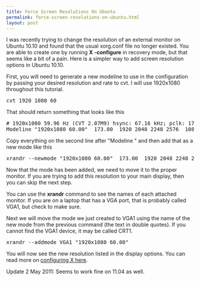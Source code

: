 ```yaml
---
title: Force Screen Resolutions On Ubuntu
permalink: force-screen-resolutions-on-ubuntu.html
layout: post
---
```


I was recently trying to change the resolution of an external monitor on Ubuntu 10.10 and found that the usual xorg.conf file no longer existed. You are able to create one by running **X -configure** in recovery mode, but that seems like a bit of a pain. Here is a simpler way to add screen resolution options in Ubuntu 10.10.

First, you will need to generate a new modeline to use in the configuration by passing your desired resolution and rate to cvt. I will use 1920x1080 throughout this tutorial.


<pre>
cvt 1920 1080 60
</pre>


That should return something that looks like this


<pre>
# 1920x1080 59.96 Hz (CVT 2.07M9) hsync: 67.16 kHz; pclk: 173.00 MHz
Modeline "1920x1080_60.00"  173.00  1920 2048 2248 2576  1080 1083 1088 1120 -hsync +vsync
</pre>


Copy everything on the second line after "Modeline " and then add that as a new mode like this


<pre>
xrandr --newmode "1920x1080_60.00"  173.00  1920 2048 2248 2576  1080 1083 1088 1120 -hsync +vsync
</pre>


Now that the mode has been added, we need to move it to the proper monitor. If you are trying to add this resolution to your main display, then you can skip the next step.

You can use the **xrandr** command to see the names of each attached monitor. If you are on a laptop that has a VGA port, that is probably called VGA1, but check to make sure.

Next we will move the mode we just created to VGA1 using the name of the new mode from the previous command (the text in double quotes). If you cannot find the VGA1 device, it may be called CRT1.


<pre>
xrandr --addmode VGA1 "1920x1080_60.00"
</pre>


You will now see the new resolution listed in the display options. You can read more on [configuring X here](https://wiki.ubuntu.com/X/Config/Resolution).

Update 2 May 2011: Seems to work fine on 11.04 as well.

